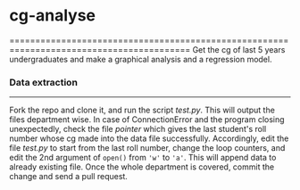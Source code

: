 # cg-analyse
=========================================================================================
Get the cg of last 5 years undergraduates and make a graphical analysis and a regression model.

### Data extraction
--------------------------------------------------------

Fork the repo and clone it, and run the script *test.py*. This will output the files department wise. In case of ConnectionError and the program closing unexpectedly, check the file *pointer* which gives the last student's roll number whose cg made into the data file successfully. Accordingly, edit the file *test.py* to start from the last roll number, change the loop counters, and edit the 2nd argument of ```open()``` from ```'w'``` to ```'a'```. This will append data to already existing file. Once the whole department is covered, commit the change and send a pull request.
